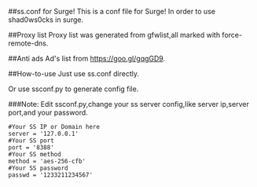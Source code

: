 ##ss.conf for Surge!
This is a conf file for Surge!
In order to use shad0ws0cks in surge.

##Proxy list 
Proxy list was generated from gfwlist,all marked with force-remote-dns.

##Anti ads
Ad's list from https://goo.gl/gqgGD9.

##How-to-use
Just use ss.conf directly.

Or use ssconf.py to generate config file.

###Note:
Edit ssconf.py,change your ss server config,like server ip,server port,and your password.


    #Your SS IP or Domain here
    server = '127.0.0.1'
    #Your SS port
    port = '8388'
    #Your SS method
    method = 'aes-256-cfb'
    #Your SS password
    passwd = '1233211234567'
